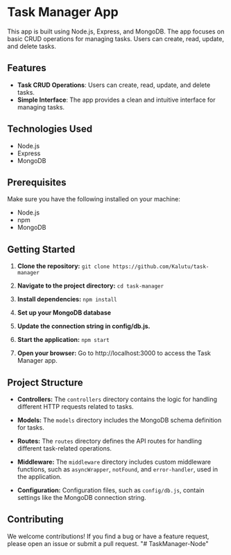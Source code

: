 # Task Manager App
This app is built using Node.js, Express, and MongoDB. The app focuses on basic CRUD operations for managing tasks. Users can create, read, update, and delete tasks.

## Features
- **Task CRUD Operations**: Users can create, read, update, and delete tasks.
- **Simple Interface**: The app provides a clean and intuitive interface for managing tasks.

## Technologies Used
- Node.js
- Express
- MongoDB

## Prerequisites
Make sure you have the following installed on your machine:

- Node.js
- npm
- MongoDB

## Getting Started
1. **Clone the repository:** ```git clone https://github.com/Kalutu/task-manager```
   
2. **Navigate to the project directory:** ```cd task-manager```

3. **Install dependencies:** ``` npm install ```

4. **Set up your MongoDB database**

5. **Update the connection string in config/db.js.**

6. **Start the application:** ```npm start```

7. **Open your browser:** Go to http://localhost:3000 to access the Task Manager app.

## Project Structure
- **Controllers:** The `controllers` directory contains the logic for handling different HTTP requests related to tasks.

- **Models:** The `models` directory includes the MongoDB schema definition for tasks.

- **Routes:** The `routes` directory defines the API routes for handling different task-related operations.

- **Middleware:** The `middleware` directory includes custom middleware functions, such as `asyncWrapper`, `notFound`, and `error-handler`, used in the application.

- **Configuration:** Configuration files, such as `config/db.js`, contain settings like the MongoDB connection string.


## Contributing
We welcome contributions! If you find a bug or have a feature request, please open an issue or submit a pull request.
"# TaskManager-Node" 
